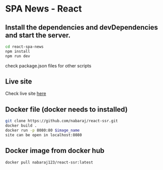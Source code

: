 # SPA News - React

## Install the dependencies and devDependencies and start the server.

```sh
cd react-spa-news
npm install
npm run dev
```
check package.json files for other scripts

## Live site
Check live site [here](https://react-ssr-nabaraj.netlify.app/)

## Docker file (docker needs to installed)
```sh
git clone https://github.com/nabaraj/react-ssr.git
docker build . 
docker run -p 8080:80 $image_name
site can be open in localhost:8080
```
## Docker image from docker hub
```sh
docker pull nabaraj123/react-ssr:latest
```
